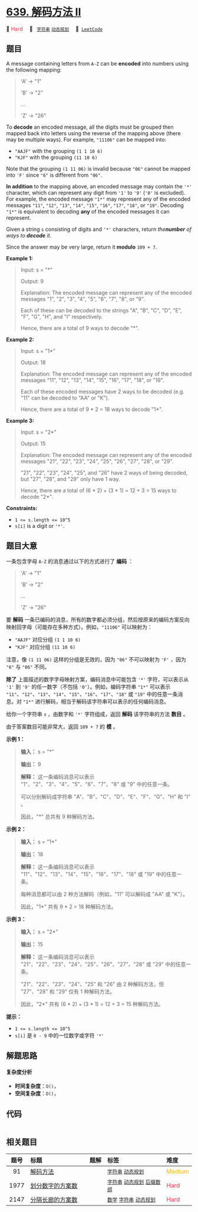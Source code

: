 # [639. 解码方法 II](https://leetcode.com/problems/decode-ways-ii)

🔴 <font color=#ff334b>Hard</font>&emsp; 🔖&ensp; [`字符串`](/outline/tag/string.md) [`动态规划`](/outline/tag/dynamic-programming.md)&emsp; 🔗&ensp;[`LeetCode`](https://leetcode.com/problems/decode-ways-ii)

## 题目

A message containing letters from `A-Z` can be **encoded** into numbers using
the following mapping:

> 
> 
> 
> 
> 
> 'A' -> "1"
> 
> 'B' -> "2"
> 
> ...
> 
> 'Z' -> "26"
> 
> 

To **decode** an encoded message, all the digits must be grouped then mapped
back into letters using the reverse of the mapping above (there may be
multiple ways). For example, `"11106"` can be mapped into:

  * `"AAJF"` with the grouping `(1 1 10 6)`
  * `"KJF"` with the grouping `(11 10 6)`

Note that the grouping `(1 11 06)` is invalid because `"06"` cannot be mapped
into `'F'` since `"6"` is different from `"06"`.

**In addition** to the mapping above, an encoded message may contain the `'*'`
character, which can represent any digit from `'1'` to `'9'` (`'0'` is
excluded). For example, the encoded message `"1*"` may represent any of the
encoded messages `"11"`, `"12"`, `"13"`, `"14"`, `"15"`, `"16"`, `"17"`,
`"18"`, or `"19"`. Decoding `"1*"` is equivalent to decoding **any** of the
encoded messages it can represent.

Given a string `s` consisting of digits and `'*'` characters, return
_the**number** of ways to **decode** it_.

Since the answer may be very large, return it **modulo** `109 + 7`.



**Example 1:**

> Input: s = "*"
> 
> Output: 9
> 
> Explanation: The encoded message can represent any of the encoded messages "1", "2", "3", "4", "5", "6", "7", "8", or "9".
> 
> Each of these can be decoded to the strings "A", "B", "C", "D", "E", "F", "G", "H", and "I" respectively.
> 
> Hence, there are a total of 9 ways to decode "*".

**Example 2:**

> Input: s = "1*"
> 
> Output: 18
> 
> Explanation: The encoded message can represent any of the encoded messages "11", "12", "13", "14", "15", "16", "17", "18", or "19".
> 
> Each of these encoded messages have 2 ways to be decoded (e.g. "11" can be decoded to "AA" or "K").
> 
> Hence, there are a total of 9 * 2 = 18 ways to decode "1*".

**Example 3:**

> Input: s = "2*"
> 
> Output: 15
> 
> Explanation: The encoded message can represent any of the encoded messages "21", "22", "23", "24", "25", "26", "27", "28", or "29".
> 
> "21", "22", "23", "24", "25", and "26" have 2 ways of being decoded, but "27", "28", and "29" only have 1 way.
> 
> Hence, there are a total of (6 * 2) + (3 * 1) = 12 + 3 = 15 ways to decode "2*".

**Constraints:**

  * `1 <= s.length <= 10^5`
  * `s[i]` is a digit or `'*'`.


## 题目大意

一条包含字母 `A-Z` 的消息通过以下的方式进行了 **编码** ：

> 
> 
> 
> 
> 
> 'A' -> "1"
> 
> 'B' -> "2"
> 
> ...
> 
> 'Z' -> "26"

要 **解码** 一条已编码的消息，所有的数字都必须分组，然后按原来的编码方案反向映射回字母（可能存在多种方式）。例如，`"11106"` 可以映射为：

  * `"AAJF"` 对应分组 `(1 1 10 6)`
  * `"KJF"` 对应分组 `(11 10 6)`

注意，像 `(1 11 06)` 这样的分组是无效的，因为 `"06"` 不可以映射为 `'F'` ，因为 `"6"` 与 `"06"` 不同。

**除了** 上面描述的数字字母映射方案，编码消息中可能包含 `'*'` 字符，可以表示从 `'1'` 到 `'9'` 的任一数字（不包括
`'0'`）。例如，编码字符串 `"1*"` 可以表示
`"11"`、`"12"`、`"13"`、`"14"`、`"15"`、`"16"`、`"17"`、`"18"` 或 `"19"` 中的任意一条消息。对
`"1*"` 进行解码，相当于解码该字符串可以表示的任何编码消息。

给你一个字符串 `s` ，由数字和 `'*'` 字符组成，返回 **解码** 该字符串的方法 **数目** 。

由于答案数目可能非常大，返回 `109 + 7` 的 **模**  。



**示例 1：**

> 
> 
> 
> 
> 
> **输入：** s = "*"
> 
> **输出：** 9
> 
> **解释：** 这一条编码消息可以表示 "1"、"2"、"3"、"4"、"5"、"6"、"7"、"8" 或 "9" 中的任意一条。
> 
> 可以分别解码成字符串 "A"、"B"、"C"、"D"、"E"、"F"、"G"、"H" 和 "I" 。
> 
> 因此，"*" 总共有 9 种解码方法。
> 
> 

**示例 2：**

> 
> 
> 
> 
> 
> **输入：** s = "1*"
> 
> **输出：** 18
> 
> **解释：** 这一条编码消息可以表示 "11"、"12"、"13"、"14"、"15"、"16"、"17"、"18" 或 "19" 中的任意一条。
> 
> 每种消息都可以由 2 种方法解码（例如，"11" 可以解码成 "AA" 或 "K"）。
> 
> 因此，"1*" 共有 9 * 2 = 18 种解码方法。
> 
> 

**示例 3：**

> 
> 
> 
> 
> 
> **输入：** s = "2*"
> 
> **输出：** 15
> 
> **解释：** 这一条编码消息可以表示 "21"、"22"、"23"、"24"、"25"、"26"、"27"、"28" 或 "29" 中的任意一条。
> 
> "21"、"22"、"23"、"24"、"25" 和 "26" 由 2 种解码方法，但 "27"、"28" 和 "29" 仅有 1 种解码方法。
> 
> 因此，"2*" 共有 (6 * 2) + (3 * 1) = 12 + 3 = 15 种解码方法。
> 
> 



**提示：**

  * `1 <= s.length <= 10^5`
  * `s[i]` 是 `0 - 9` 中的一位数字或字符 `'*'`


## 解题思路

#### 复杂度分析

- **时间复杂度**：`O()`，
- **空间复杂度**：`O()`，

## 代码

```javascript

```

## 相关题目

<!-- prettier-ignore -->
| 题号 | 标题 | 题解 | 标签 | 难度 |
| :------: | :------ | :------: | :------ | :------ |
| 91 | [解码方法](https://leetcode.com/problems/decode-ways) |  |  [`字符串`](/outline/tag/string.md) [`动态规划`](/outline/tag/dynamic-programming.md) | <font color=#ffb800>Medium</font> |
| 1977 | [划分数字的方案数](https://leetcode.com/problems/number-of-ways-to-separate-numbers) |  |  [`字符串`](/outline/tag/string.md) [`动态规划`](/outline/tag/dynamic-programming.md) [`后缀数组`](/outline/tag/suffix-array.md) | <font color=#ff334b>Hard</font> |
| 2147 | [分隔长廊的方案数](https://leetcode.com/problems/number-of-ways-to-divide-a-long-corridor) |  |  [`数学`](/outline/tag/math.md) [`字符串`](/outline/tag/string.md) [`动态规划`](/outline/tag/dynamic-programming.md) | <font color=#ff334b>Hard</font> |

<style>
.blue {
    background-color: #096dd9;
    padding: 0.25rem 0.5rem;
    margin: 0;
    font-size: 0.85em;
    border-radius: 3px;
    color: white;
    font-weight: 500;
}
table th:first-of-type { width: 10%; }
table th:nth-of-type(2) { width: 35%; }
table th:nth-of-type(3) { width: 10%; }
table th:nth-of-type(4) { width: 35%; }
table th:nth-of-type(5) { width: 10%; }
</style>
